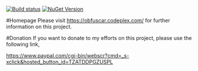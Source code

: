 [![Build status](https://ci.appveyor.com/api/projects/status/4y3enjufejbn94hd)](https://ci.appveyor.com/project/lextm/obfuscar) 
[![NuGet Version](https://img.shields.io/nuget/v/Obfuscar.svg?style=flat)](https://www.nuget.org/packages/Obfuscar/)

#Homepage
Please visit https://obfuscar.codeplex.com/ for further information on this project.

#Donation
If you want to donate to my efforts on this project, please use the following link,

https://www.paypal.com/cgi-bin/webscr?cmd=_s-xclick&hosted_button_id=TZATDDPGZUSPL